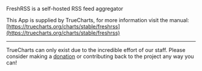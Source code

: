 FreshRSS is a self-hosted RSS feed aggregator

This App is supplied by TrueCharts, for more information visit the manual: [https://truecharts.org/charts/stable/freshrss](https://truecharts.org/charts/stable/freshrss)

---

TrueCharts can only exist due to the incredible effort of our staff.
Please consider making a [donation](https://truecharts.org/sponsor) or contributing back to the project any way you can!
